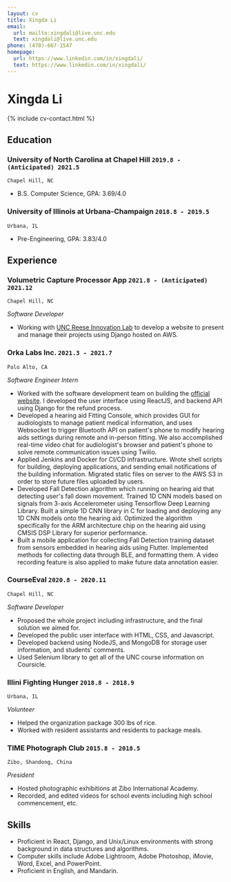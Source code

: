 ```yaml
---
layout: cv
title: Xingda Li
email:
  url: mailto:xingdali@live.unc.edu
  text: xingdali@live.unc.edu
phone: (470)-667-1547
homepage:
  url: https://www.linkedin.com/in/xingdali/
  text: https://www.linkedin.com/in/xingdali/
---
```


# Xingda Li

<!--
include contact information from the front matter
Supported arguments:
    - homepage: url, text
    - phone
    - email
-->

{% include cv-contact.html %}

## Education

### **University of North Carolina at Chapel Hill** `2019.8 - (Anticipated) 2021.5`

```
Chapel Hill, NC
```

- B.S. Computer Science, GPA: 3.69/4.0

### **University of Illinois at Urbana-Champaign** `2018.8 - 2019.5`

```
Urbana, IL
```

- Pre-Engineering, GPA: 3.83/4.0


## Experience

### **Volumetric Capture Processor App** `2021.8 - (Anticipated) 2021.12`

```
Chapel Hill, NC
```

_Software Developer_<br>
- Working with [UNC Reese Innovation Lab](https://reeseinnovate.com) to develop a website to present and manage their projects using Django hosted on AWS.

### **Orka Labs Inc.** `2021.3 - 2021.7`

```
Palo Alto, CA
```

_Software Engineer Intern_<br>
- Worked with the software development team on building the [official website](https://hiorka.com). I developed the user interface using ReactJS, and backend API using Django for the refund process.
- Developed a hearing aid Fitting Console, which provides GUI for audiologists to manage patient medical information, and uses Websocket to trigger Bluetooth API on patient's phone to modify hearing aids settings during remote and in-person fitting. We also accomplished real-time video chat for audiologist's browser and patient's phone to solve remote communication issues using Twilio.
- Applied Jenkins and Docker for CI/CD infrastructure. Wrote shell scripts for building, deploying applications, and sending email notifications of the building information. Migrated static files on server to the AWS S3 in order to store future files uploaded by users.
- Developed Fall Detection algorithm which running on hearing aid that detecting user's fall down movement. Trained 1D CNN models based on signals from 3-axis Accelerometer using Tensorflow Deep Learning Library. Built a simple 1D CNN library in C for loading and deploying any 1D CNN models onto the hearing aid. Optimized the algorithm specifically for the ARM architecture chip on the hearing aid using CMSIS DSP Library for superior performance.
- Built a mobile application for collecting Fall Detection training dataset from sensors embedded in hearing aids using Flutter. Implemented methods for collecting data through BLE, and formatting them. A video recording feature is also applied to make future data annotation easier.

### **CourseEval** `2020.8 - 2020.11`

```
Chapel Hill, NC
```

_Software Developer_<br>
- Proposed the whole project including infrastructure, and the final solution we aimed for.
- Developed the public user interface with HTML, CSS, and Javascript.
- Developed backend using NodeJS, and MongoDB for storage user information, and students’ comments.
- Used Selenium library to get all of the UNC course information on Coursicle.
  
### **Illini Fighting Hunger** `2018.8 - 2018.9`

```
Urbana, IL
```

_Volunteer_<br>
- Helped the organization package 300 lbs of rice.
- Worked with resident assistants and residents to package meals.

### **TIME Photograph Club** `2015.8 - 2018.5`

```
Zibo, Shandong, China
```

_President_<br>
- Hosted photographic exhibitions at Zibo International Academy.
- Recorded, and edited videos for school events including high school commencement, etc.

## Skills

- Proficient in React, Django, and Unix/Linux environments with strong background in data structures and algorithms.
- Computer skills include Adobe Lightroom, Adobe Photoshop, iMovie, Word, Excel, and PowerPoint.
- Proficient in English, and Mandarin.

